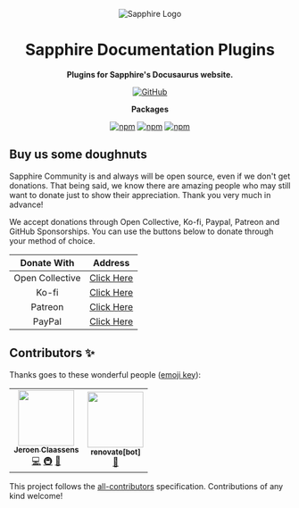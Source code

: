 <div align="center">

![Sapphire Logo](https://cdn.skyra.pw/gh-assets/sapphire-banner.png)

# Sapphire Documentation Plugins

**Plugins for Sapphire's Docusaurus website.**

[![GitHub](https://img.shields.io/github/license/sapphiredev/documentation-plugins)](https://github.com/sapphiredev/documentation-plugins/blob/main/LICENSE.md)

**Packages**

[![npm](https://img.shields.io/npm/v/typedoc-plugin-djs-links?color=crimson&logo=npm&style=flat-square&label=typedoc-plugin-djs-links)](https://www.npmjs.com/package/typedoc-plugin-djs-links)
[![npm](https://img.shields.io/npm/v/@sapphire/docusaurus-plugin-ts2esm2cjs?color=crimson&logo=npm&style=flat-square&label=@sapphire/docusaurus-plugin-ts2esm2cjs)](https://www.npmjs.com/package/@sapphire/docusaurus-plugin-ts2esm2cjs)
[![npm](https://img.shields.io/npm/v/@sapphire/docusaurus-plugin-npm2yarn2pnpm?color=crimson&logo=npm&style=flat-square&label=@sapphire/docusaurus-plugin-npm2yarn2pnpm)](https://www.npmjs.com/package/@sapphire/docusaurus-plugin-npm2yarn2pnpm)

</div>

## Buy us some doughnuts

Sapphire Community is and always will be open source, even if we don't get donations. That being said, we know there are
amazing people who may still want to donate just to show their appreciation. Thank you very much in advance!

We accept donations through Open Collective, Ko-fi, Paypal, Patreon and GitHub Sponsorships. You can use the buttons
below to donate through your method of choice.

|   Donate With   |                       Address                       |
| :-------------: | :-------------------------------------------------: |
| Open Collective | [Click Here](https://sapphirejs.dev/opencollective) |
|      Ko-fi      |      [Click Here](https://sapphirejs.dev/kofi)      |
|     Patreon     |    [Click Here](https://sapphirejs.dev/patreon)     |
|     PayPal      |     [Click Here](https://sapphirejs.dev/paypal)     |

## Contributors ✨

Thanks goes to these wonderful people ([emoji key](https://allcontributors.org/docs/en/emoji-key)):

<!-- ALL-CONTRIBUTORS-LIST:START - Do not remove or modify this section -->
<!-- prettier-ignore-start -->
<!-- markdownlint-disable -->
<table>
  <tr>
    <td align="center"><a href="https://favware.tech/"><img src="https://avatars3.githubusercontent.com/u/4019718?v=4?s=100" width="100px;" alt=""/><br /><sub><b>Jeroen Claassens</b></sub></a><br /><a href="https://github.com/sapphiredev/documentation-plugins/commits?author=favna" title="Code">💻</a> <a href="#infra-favna" title="Infrastructure (Hosting, Build-Tools, etc)">🚇</a> <a href="#projectManagement-favna" title="Project Management">📆</a></td>
    <td align="center"><a href="https://github.com/apps/renovate"><img src="https://avatars.githubusercontent.com/in/2740?v=4?s=100" width="100px;" alt=""/><br /><sub><b>renovate[bot]</b></sub></a><br /><a href="#maintenance-renovate[bot]" title="Maintenance">🚧</a></td>
  </tr>
</table>

<!-- markdownlint-restore -->
<!-- prettier-ignore-end -->

<!-- ALL-CONTRIBUTORS-LIST:END -->

This project follows the [all-contributors](https://github.com/all-contributors/all-contributors) specification.
Contributions of any kind welcome!
